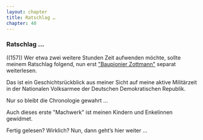 ```yaml
---  
layout: chapter
title: Ratschlag …
chapter: 40
---  
```


### Ratschlag …

((157)) Wer etwa zwei weitere Stunden Zeit aufwenden möchte, sollte meinem
Ratschlag folgend, nun erst ["Baupionier
Zottmann"](http://baupionier.zottmann.org) separat weiterlesen.

Das ist ein Geschichtsrückblick aus meiner Sicht auf meine aktive Militärzeit
in der Nationalen Volksarmee der Deutschen Demokratischen Republik.

Nur so bleibt die Chronologie gewahrt …

Auch dieses erste "Machwerk" ist meinen Kindern und Enkelinnen gewidmet.

Fertig gelesen? Wirklich? Nun, dann geht’s hier weiter …
